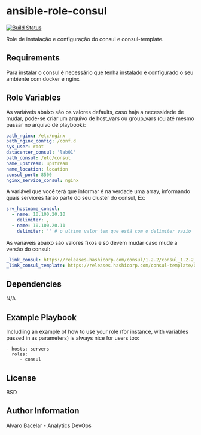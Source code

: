 
ansible-role-consul
=========

[![Build Status](https://travis-ci.org/alvarobacelar/ansible-role-consul.svg?branch=master)](https://travis-ci.org/alvarobacelar/ansible-role-consul)

Role de instalação e configuração do consul e consul-template.

Requirements
------------

Para instalar o consul é necessário que tenha instalado e configurado o seu ambiente com docker e nginx

Role Variables
--------------

As variáveis abaixo são os valores defaults, caso haja a necessidade de mudar, pode-se criar um arquivo de host_vars ou group_vars (ou até mesmo passar no arquivo de playbook): 
```yml
path_nginx: /etc/nginx
path_nginx_config: /conf.d
sys_user: root
datacenter_consul: 'lab01'
path_consul: /etc/consul
name_upstream: upstream
name_location: location
consul_port: 8500
nginx_service_consul: nginx
```

A variável que você terá que informar é na verdade uma array, informando quais serviores farão parte do seu cluster do consul, Ex: 
```yml
srv_hostname_consul:
  - name: 10.100.20.10
    delimiter: ,
  - name: 10.100.20.11
    delimiter: '' # o ultimo valor tem que está com o delimiter vazio
```

As variáveis abaixo são valores fixos e só devem mudar caso mude a versão do consul: 
```yml
_link_consul: https://releases.hashicorp.com/consul/1.2.2/consul_1.2.2_linux_amd64.zip
_link_consul_template: https://releases.hashicorp.com/consul-template/0.19.5/consul-template_0.19.5_linux_amd64.tgz
```

Dependencies
------------

N/A

Example Playbook
----------------

Includiing an example of how to use your role (for instance, with variables passed in as parameters) is always nice for users too:

    - hosts: servers
      roles:
         - consul

License
-------

BSD

Author Information
------------------
Alvaro Bacelar - Analytics DevOps
